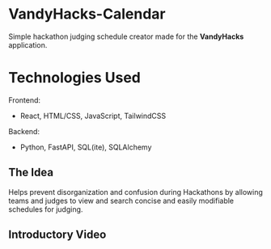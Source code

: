 # VandyHacks-Calendar

Simple hackathon judging schedule creator made for the **VandyHacks** application.

# Technologies Used

Frontend:
- React, HTML/CSS, JavaScript, TailwindCSS

Backend:
- Python, FastAPI, SQL(ite), SQLAlchemy

## The Idea

Helps prevent disorganization and confusion during Hackathons by allowing teams and judges to view and search concise and easily modifiable schedules for judging.

## Introductory Video


